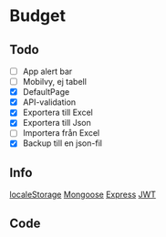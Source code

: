 # Budget

## Todo
- [ ] App alert bar
- [ ] Mobilvy, ej tabell
- [X] DefaultPage
- [X] API-validation
- [X] Exportera till Excel
- [X] Exportera till Json
- [ ] Importera från Excel
- [X] Backup till en json-fil

## Info
[localeStorage](https://www.robinwieruch.de/local-storage-react/)
[Mongoose](https://mongoosejs.com/docs/schematypes.html)
[Express](https://www.terlici.com/2014/09/29/express-router.html)
[JWT](https://medium.com/dev-bits/a-guide-for-adding-jwt-token-based-authentication-to-your-single-page-nodejs-applications-c403f7cf04f4)

## Code

```js


```
